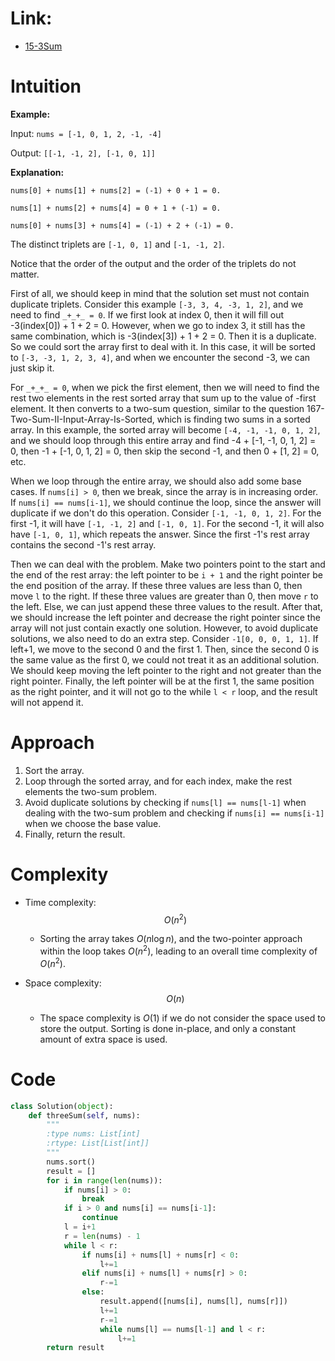 # Link:
- [15-3Sum](https://leetcode.com/problems/3sum/description/)

# Intuition

**Example:**

Input: `nums = [-1, 0, 1, 2, -1, -4]`

Output: `[[-1, -1, 2], [-1, 0, 1]]`

**Explanation:**

`nums[0] + nums[1] + nums[2] = (-1) + 0 + 1 = 0.`

`nums[1] + nums[2] + nums[4] = 0 + 1 + (-1) = 0.`

`nums[0] + nums[3] + nums[4] = (-1) + 2 + (-1) = 0.`

The distinct triplets are `[-1, 0, 1]` and `[-1, -1, 2]`.

Notice that the order of the output and the order of the triplets do not matter.

First of all, we should keep in mind that the solution set must not contain duplicate triplets. Consider this example `[-3, 3, 4, -3, 1, 2]`, and we need to find `_+_+_ = 0`. If we first look at index 0, then it will fill out -3(index[0]) + 1 + 2 = 0. However, when we go to index 3, it still has the same combination, which is -3(index[3]) + 1 + 2 = 0. Then it is a duplicate. So we could sort the array first to deal with it. In this case, it will be sorted to `[-3, -3, 1, 2, 3, 4]`, and when we encounter the second -3, we can just skip it.

For `_+_+_ = 0`, when we pick the first element, then we will need to find the rest two elements in the rest sorted array that sum up to the value of -first element. It then converts to a two-sum question, similar to the question 167-Two-Sum-II-Input-Array-Is-Sorted, which is finding two sums in a sorted array. In this example, the sorted array will become `[-4, -1, -1, 0, 1, 2]`, and we should loop through this entire array and find -4 + [-1, -1, 0, 1, 2] = 0, then -1 + [-1, 0, 1, 2] = 0, then skip the second -1, and then 0 + [1, 2] = 0, etc.

When we loop through the entire array, we should also add some base cases. If `nums[i] > 0`, then we break, since the array is in increasing order. If `nums[i] == nums[i-1]`, we should continue the loop, since the answer will duplicate if we don't do this operation. Consider `[-1, -1, 0, 1, 2]`. For the first -1, it will have `[-1, -1, 2]` and `[-1, 0, 1]`. For the second -1, it will also have `[-1, 0, 1]`, which repeats the answer. Since the first -1's rest array contains the second -1's rest array.

Then we can deal with the problem. Make two pointers point to the start and the end of the rest array: the left pointer to be `i + 1` and the right pointer be the end position of the array. If these three values are less than 0, then move `l` to the right. If these three values are greater than 0, then move `r` to the left. Else, we can just append these three values to the result. After that, we should increase the left pointer and decrease the right pointer since the array will not just contain exactly one solution. However, to avoid duplicate solutions, we also need to do an extra step. Consider `-1[0, 0, 0, 1, 1]`. If left+1, we move to the second 0 and the first 1. Then, since the second 0 is the same value as the first 0, we could not treat it as an additional solution. We should keep moving the left pointer to the right and not greater than the right pointer. Finally, the left pointer will be at the first 1, the same position as the right pointer, and it will not go to the while `l < r` loop, and the result will not append it.

# Approach

1. Sort the array.
2. Loop through the sorted array, and for each index, make the rest elements the two-sum problem.
3. Avoid duplicate solutions by checking if `nums[l] == nums[l-1]` when dealing with the two-sum problem and checking if `nums[i] == nums[i-1]` when we choose the base value.
4. Finally, return the result.
# Complexity
- Time complexity:
  $$O(n^2)$$
  - Sorting the array takes $O(n \log n)$, and the two-pointer approach within the loop takes $O(n^2)$, leading to an overall time complexity of $O(n^2)$.

- Space complexity:
  $$O(n)$$
  - The space complexity is $O(1)$ if we do not consider the space used to store the output. Sorting is done in-place, and only a constant amount of extra space is used.

# Code
```python
class Solution(object):
    def threeSum(self, nums):
        """
        :type nums: List[int]
        :rtype: List[List[int]]
        """
        nums.sort()
        result = []
        for i in range(len(nums)):
            if nums[i] > 0:
                break
            if i > 0 and nums[i] == nums[i-1]:
                continue
            l = i+1
            r = len(nums) - 1
            while l < r:
                if nums[i] + nums[l] + nums[r] < 0:
                    l+=1
                elif nums[i] + nums[l] + nums[r] > 0:
                    r-=1
                else:
                    result.append([nums[i], nums[l], nums[r]])
                    l+=1
                    r-=1
                    while nums[l] == nums[l-1] and l < r:
                        l+=1
        return result
```
